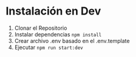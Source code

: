 # Instalación en Dev 

1. Clonar el Repositorio
2. Instalar dependencias  ```npm install```
3. Crear archivo .env basado en el .env.template
4. Ejecutar ```npm run start:dev```